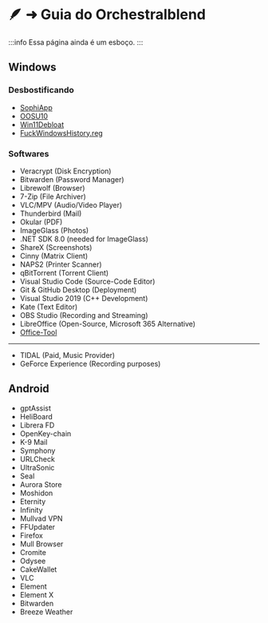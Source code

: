 # 🪶 ➜ Guia do Orchestralblend

:::info 
Essa página ainda é um esboço.
:::

## Windows

### Desbostificando
- [SophiApp](https://github.com/Sophia-Community/SophiApp)
- [OOSU10](https://www.oo-software.com/en/shutup10)
- [Win11Debloat](https://github.com/Raphire/Win11Debloat)
- [FuckWindowsHistory.reg](https://gist.github.com/orchestralblend/38b024d42f22b2f13b6525a273f498b5)

### Softwares
- Veracrypt (Disk Encryption)
- Bitwarden (Password Manager)
- Librewolf (Browser)
- 7-Zip (File Archiver)
- VLC/MPV (Audio/Video Player)
- Thunderbird (Mail)
- Okular (PDF)
- ImageGlass (Photos)
- .NET SDK 8.0 (needed for ImageGlass)
- ShareX (Screenshots)
- Cinny (Matrix Client)
- NAPS2 (Printer Scanner)
- qBitTorrent (Torrent Client)
- Visual Studio Code (Source-Code Editor)
- Git & GitHub Desktop (Deployment)
- Visual Studio 2019 (C++ Development)
- Kate (Text Editor)
- OBS Studio (Recording and Streaming)
- LibreOffice (Open-Source, Microsoft 365 Alternative)
- [Office-Tool](https://github.com/YerongAI/Office-Tool/releases/)

---

- TIDAL (Paid, Music Provider)
- GeForce Experience (Recording purposes)

## Android

- gptAssist
- HeliBoard
- Librera FD
- OpenKey-chain
- K-9 Mail
- Symphony
- URLCheck
- UltraSonic
- Seal
- Aurora Store
- Moshidon
- Eternity
- Infinity
- Mullvad VPN
- FFUpdater
- Firefox
- Mull Browser
- Cromite
- Odysee
- CakeWallet
- VLC
- Element
- Element X
- Bitwarden
- Breeze Weather





